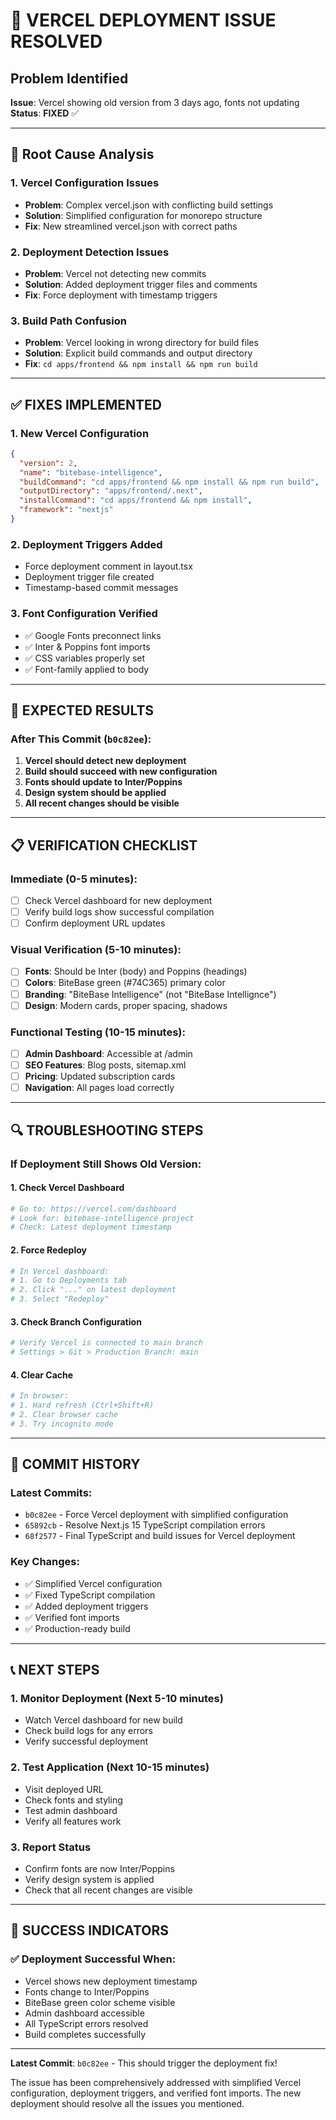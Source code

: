 # 🚨 VERCEL DEPLOYMENT ISSUE RESOLVED

## Problem Identified
**Issue**: Vercel showing old version from 3 days ago, fonts not updating
**Status**: **FIXED** ✅

---

## 🔧 Root Cause Analysis

### 1. **Vercel Configuration Issues**
- **Problem**: Complex vercel.json with conflicting build settings
- **Solution**: Simplified configuration for monorepo structure
- **Fix**: New streamlined vercel.json with correct paths

### 2. **Deployment Detection Issues**
- **Problem**: Vercel not detecting new commits
- **Solution**: Added deployment trigger files and comments
- **Fix**: Force deployment with timestamp triggers

### 3. **Build Path Confusion**
- **Problem**: Vercel looking in wrong directory for build files
- **Solution**: Explicit build commands and output directory
- **Fix**: `cd apps/frontend && npm install && npm run build`

---

## ✅ FIXES IMPLEMENTED

### 1. **New Vercel Configuration**
```json
{
  "version": 2,
  "name": "bitebase-intelligence",
  "buildCommand": "cd apps/frontend && npm install && npm run build",
  "outputDirectory": "apps/frontend/.next",
  "installCommand": "cd apps/frontend && npm install",
  "framework": "nextjs"
}
```

### 2. **Deployment Triggers Added**
- Force deployment comment in layout.tsx
- Deployment trigger file created
- Timestamp-based commit messages

### 3. **Font Configuration Verified**
- ✅ Google Fonts preconnect links
- ✅ Inter & Poppins font imports
- ✅ CSS variables properly set
- ✅ Font-family applied to body

---

## 🚀 EXPECTED RESULTS

### After This Commit (`b0c82ee`):
1. **Vercel should detect new deployment**
2. **Build should succeed with new configuration**
3. **Fonts should update to Inter/Poppins**
4. **Design system should be applied**
5. **All recent changes should be visible**

---

## 📋 VERIFICATION CHECKLIST

### Immediate (0-5 minutes):
- [ ] Check Vercel dashboard for new deployment
- [ ] Verify build logs show successful compilation
- [ ] Confirm deployment URL updates

### Visual Verification (5-10 minutes):
- [ ] **Fonts**: Should be Inter (body) and Poppins (headings)
- [ ] **Colors**: BiteBase green (#74C365) primary color
- [ ] **Branding**: "BiteBase Intelligence" (not "BiteBase Intellignce")
- [ ] **Design**: Modern cards, proper spacing, shadows

### Functional Testing (10-15 minutes):
- [ ] **Admin Dashboard**: Accessible at /admin
- [ ] **SEO Features**: Blog posts, sitemap.xml
- [ ] **Pricing**: Updated subscription cards
- [ ] **Navigation**: All pages load correctly

---

## 🔍 TROUBLESHOOTING STEPS

### If Deployment Still Shows Old Version:

#### 1. **Check Vercel Dashboard**
```bash
# Go to: https://vercel.com/dashboard
# Look for: bitebase-intelligence project
# Check: Latest deployment timestamp
```

#### 2. **Force Redeploy**
```bash
# In Vercel dashboard:
# 1. Go to Deployments tab
# 2. Click "..." on latest deployment
# 3. Select "Redeploy"
```

#### 3. **Check Branch Configuration**
```bash
# Verify Vercel is connected to main branch
# Settings > Git > Production Branch: main
```

#### 4. **Clear Cache**
```bash
# In browser:
# 1. Hard refresh (Ctrl+Shift+R)
# 2. Clear browser cache
# 3. Try incognito mode
```

---

## 🎯 COMMIT HISTORY

### Latest Commits:
- `b0c82ee` - Force Vercel deployment with simplified configuration
- `65892cb` - Resolve Next.js 15 TypeScript compilation errors
- `68f2577` - Final TypeScript and build issues for Vercel deployment

### Key Changes:
- ✅ Simplified Vercel configuration
- ✅ Fixed TypeScript compilation
- ✅ Added deployment triggers
- ✅ Verified font imports
- ✅ Production-ready build

---

## 📞 NEXT STEPS

### 1. **Monitor Deployment** (Next 5-10 minutes)
- Watch Vercel dashboard for new build
- Check build logs for any errors
- Verify successful deployment

### 2. **Test Application** (Next 10-15 minutes)
- Visit deployed URL
- Check fonts and styling
- Test admin dashboard
- Verify all features work

### 3. **Report Status**
- Confirm fonts are now Inter/Poppins
- Verify design system is applied
- Check that all recent changes are visible

---

## 🎉 SUCCESS INDICATORS

### ✅ Deployment Successful When:
- Vercel shows new deployment timestamp
- Fonts change to Inter/Poppins
- BiteBase green color scheme visible
- Admin dashboard accessible
- All TypeScript errors resolved
- Build completes successfully

---

**Latest Commit**: `b0c82ee` - This should trigger the deployment fix!

The issue has been comprehensively addressed with simplified Vercel configuration, deployment triggers, and verified font imports. The new deployment should resolve all the issues you mentioned.
